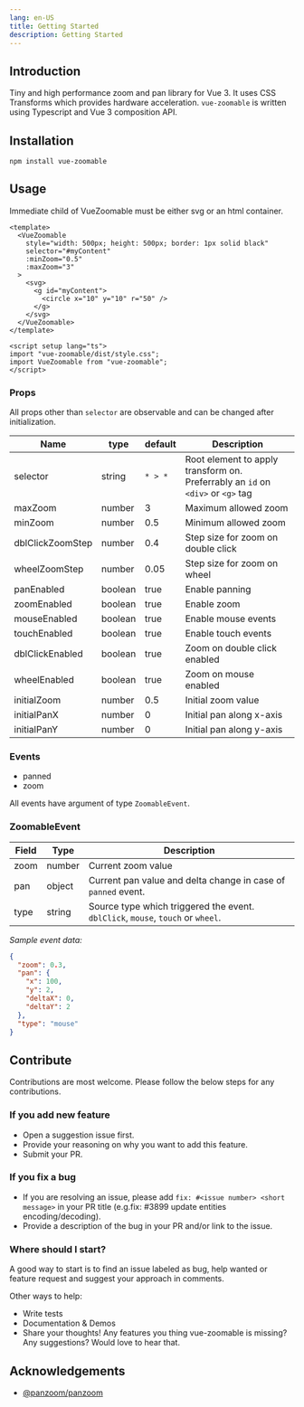 ```yaml
---
lang: en-US
title: Getting Started
description: Getting Started
---
```


## Introduction
Tiny and high performance zoom and pan library for Vue 3. It uses CSS Transforms which provides hardware acceleration.
`vue-zoomable` is written using Typescript and Vue 3 composition API.

## Installation

`npm install vue-zoomable`

## Usage

Immediate child of VueZoomable must be either svg or an html container.

```vue
<template>
  <VueZoomable
    style="width: 500px; height: 500px; border: 1px solid black"
    selector="#myContent"
    :minZoom="0.5"
    :maxZoom="3"
  >
    <svg>
      <g id="myContent">
        <circle x="10" y="10" r="50" />
      </g>
    </svg>
  </VueZoomable>
</template>

<script setup lang="ts">
import "vue-zoomable/dist/style.css";
import VueZoomable from "vue-zoomable";
</script>
```

### Props

All props other than `selector` are observable and can be changed after initialization.

| Name             | type    | default | Description                                                                     |
| ---------------- | ------- | ------- | ------------------------------------------------------------------------------- |
| selector         | string  | `* > *` | Root element to apply transform on. Preferrably an `id` on `<div>` or `<g>` tag |
| maxZoom          | number  | 3       | Maximum allowed zoom                                                            |
| minZoom          | number  | 0.5     | Minimum allowed zoom                                                            |
| dblClickZoomStep | number  | 0.4     | Step size for zoom on double click                                              |
| wheelZoomStep    | number  | 0.05    | Step size for zoom on wheel                                                     |
| panEnabled       | boolean | true    | Enable panning                                                                  |
| zoomEnabled      | boolean | true    | Enable zoom                                                                     |
| mouseEnabled     | boolean | true    | Enable mouse events                                                             |
| touchEnabled     | boolean | true    | Enable touch events                                                             |
| dblClickEnabled  | boolean | true    | Zoom on double click enabled                                                    |
| wheelEnabled     | boolean | true    | Zoom on mouse enabled                                                           |
| initialZoom      | number  | 0.5     | Initial zoom value                                                              |
| initialPanX      | number  | 0       | Initial pan along x-axis                                                        |
| initialPanY      | number  | 0       | Initial pan along y-axis                                                        |

### Events

- panned
- zoom

All events have argument of type `ZoomableEvent`.

### ZoomableEvent

| Field | Type   | Description                                                                     |
| ----- | ------ | ------------------------------------------------------------------------------- |
| zoom  | number | Current zoom value                                                              |
| pan   | object | Current pan value and delta change in case of `panned` event.                   |
| type  | string | Source type which triggered the event. `dblClick`, `mouse`, `touch` or `wheel`. |

_Sample event data:_

```json
{
  "zoom": 0.3,
  "pan": {
    "x": 100,
    "y": 2,
    "deltaX": 0,
    "deltaY": 2
  },
  "type": "mouse"
}
```

## Contribute

Contributions are most welcome. Please follow the below steps for any contributions.

### If you add new feature

- Open a suggestion issue first.
- Provide your reasoning on why you want to add this feature.
- Submit your PR.

### If you fix a bug

- If you are resolving an issue, please add `fix: #<issue number> <short message>` in your PR title (e.g.fix: #3899 update entities encoding/decoding).
- Provide a description of the bug in your PR and/or link to the issue.

### Where should I start?

A good way to start is to find an issue labeled as bug, help wanted or feature request and suggest your approach in comments.

Other ways to help:

- Write tests
- Documentation & Demos
- Share your thoughts! Any features you thing vue-zoomable is missing? Any suggestions? Would love to hear that.

## Acknowledgements

- [@panzoom/panzoom](https://github.com/timmywil/panzoom)
